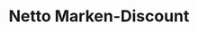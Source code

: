 ---
title: "Netto Marken-Discount"
url: /furth-im-wald/netto-marken-discount-von-mueller-strasse/
shop: Supermarkt
---